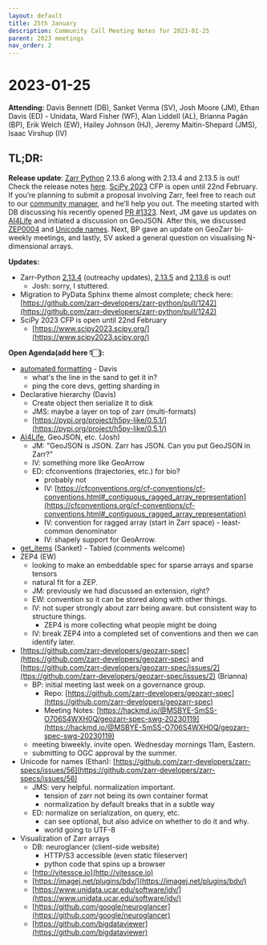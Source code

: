 ```yaml
---
layout: default
title: 25th January
description: Community Call Meeting Notes for 2023-01-25
parent: 2023 meetings
nav_order: 2
---
```


# 2023-01-25

**Attending:** Davis Bennett (DB), Sanket Verma (SV), Josh Moore (JM), Ethan Davis (ED) - Unidata, Ward Fisher (WF), Alan Liddell (AL), Brianna Pagán (BP), Erik Welch (EW), Hailey Johnson (HJ), Jeremy Maitin-Shepard (JMS), Isaac Virshup (IV)

## TL;DR:

**Release update**: [Zarr Python](https://github.com/zarr-developers/zarr-python) 2.13.6 along with 2.13.4 and 2.13.5 is out! Check the release notes [here](https://zarr.readthedocs.io/en/stable/release.html#release-notes). [SciPy 2023](https://www.scipy2023.scipy.org/present) CFP is open until 22nd February. If you’re planning to submit a proposal involving Zarr, feel free to reach out to our [community manager](mailto:svsanketverma5@gmail.com), and he’ll help you out. The meeting started with DB discussing his recently opened [PR #1323](https://github.com/zarr-developers/zarr-python/pull/1323). Next, JM gave us updates on [AI4Life](https://ai4life.eurobioimaging.eu/) and initiated a discussion on GeoJSON. After this, we discussed [ZEP0004](https://github.com/zarr-developers/zeps/pull/28) and [Unicode names](https://github.com/zarr-developers/zarr-specs/issues/56). Next, BP gave an update on GeoZarr bi-weekly meetings, and lastly, SV asked a general question on visualising N-dimensional arrays.

**Updates:**

- Zarr-Python [2.13.4](https://zarr.readthedocs.io/en/stable/release.html#release-2-13-4) (outreachy updates), [2.13.5](https://zarr.readthedocs.io/en/stable/release.html#release-2-13-5) and [2.13.6](https://zarr.readthedocs.io/en/stable/release.html#release-2-13-6) is out! 
  - Josh: sorry, I stuttered.
- Migration to PyData Sphinx theme almost complete; check here: [https://github.com/zarr-developers/zarr-python/pull/1242](https://github.com/zarr-developers/zarr-python/pull/1242)
- SciPy 2023 CFP is open until 22nd February
    - [https://www.scipy2023.scipy.org/](https://www.scipy2023.scipy.org/)


**Open Agenda(add here 👇🏻):**

- [automated formatting](https://github.com/zarr-developers/zarr-python/pull/1323) - Davis
  - what's the line in the sand to get it in?
  - ping the core devs, getting sharding in
- Declarative hierarchy (Davis)
  - Create object then serialize it to disk
  - JMS: maybe a layer on top of zarr (multi-formats)
  - [https://pypi.org/project/h5py-like/0.5.1/](https://pypi.org/project/h5py-like/0.5.1/)
- [AI4Life](https://ai4life.eurobioimaging.eu/), GeoJSON, etc. (Josh)
  - JM: "GeoJSON is JSON. Zarr has JSON. Can you put GeoJSON in Zarr?"
  - IV: something more like GeoArrow
  - ED: cfconventions (trajectories, etc.) for bio?
    - probably not 
    - IV: [https://cfconventions.org/cf-conventions/cf-conventions.html#_contiguous_ragged_array_representation](https://cfconventions.org/cf-conventions/cf-conventions.html#_contiguous_ragged_array_representation)
    - IV: convention for ragged array (start in Zarr space) - least-common denominator
    - IV: shapely support for GeoArrow.
- [get_items](https://github.com/zarr-developers/zarr-python/pull/1131) (Sanket) - Tabled (comments welcome)
- ZEP4 (EW)
  - looking to make an embeddable spec for sparse arrays and sparse tensors
  - natural fit for a ZEP.
  - JM: previously we had discussed an extension, right?
  - EW: convention so it can be stored along with other things.
  - IV: not super strongly about zarr being aware. but consistent way to structure things.
    - ZEP4 is more collecting what people might be doing
  - IV: break ZEP4 into a completed set of conventions and then we can identify later.
- [https://github.com/zarr-developers/geozarr-spec](https://github.com/zarr-developers/geozarr-spec) and [https://github.com/zarr-developers/geozarr-spec/issues/2](ttps://github.com/zarr-developers/geozarr-spec/issues/2) (Brianna)
  - BP: initial meeting last week on a governance group.
      - Repo: [https://github.com/zarr-developers/geozarr-spec](https://github.com/zarr-developers/geozarr-spec)
      - Meeting Notes: [https://hackmd.io/@MSBYE-SmSS-O706S4WXH0Q/geozarr-spec-swg-20230119](https://hackmd.io/@MSBYE-SmSS-O706S4WXH0Q/geozarr-spec-swg-20230119)
  - meeting biweekly. invite open. Wednesday mornings 11am, Eastern.
  - submitting to OGC approval by the summer.
- Unicode for names (Ethan): [https://github.com/zarr-developers/zarr-specs/issues/56](https://github.com/zarr-developers/zarr-specs/issues/56)
  - JMS: very helpful. normalization important.
    - tension of zarr not being its own container format
    - normalization by default breaks that in a subtle way
  - ED: normalize on serialization, on query, etc.
    - can see optional, but also advice on whether to do it and why.
    - world going to UTF-8
- Visualization of Zarr arrays
  - DB: neuroglancer (client-side website)
    - HTTP/S3 accessible (even static fileserver)
    - python code that spins up a browser
  - [http://vitessce.io](http://vitessce.io)
  - [https://imagej.net/plugins/bdv/](https://imagej.net/plugins/bdv/)
  - [https://www.unidata.ucar.edu/software/idv/](https://www.unidata.ucar.edu/software/idv/)
  - [https://github.com/google/neuroglancer](https://github.com/google/neuroglancer)
  - [https://github.com/bigdataviewer](https://github.com/bigdataviewer)
